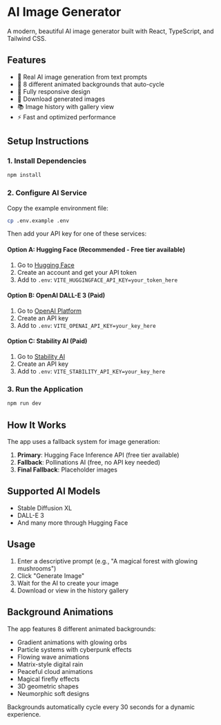 # AI Image Generator

A modern, beautiful AI image generator built with React, TypeScript, and Tailwind CSS.

## Features

- 🎨 Real AI image generation from text prompts
- 🌈 8 different animated backgrounds that auto-cycle
- 📱 Fully responsive design
- 💾 Download generated images
- 📚 Image history with gallery view
- ⚡ Fast and optimized performance

## Setup Instructions

### 1. Install Dependencies
```bash
npm install
```

### 2. Configure AI Service
Copy the example environment file:
```bash
cp .env.example .env
```

Then add your API key for one of these services:

#### Option A: Hugging Face (Recommended - Free tier available)
1. Go to [Hugging Face](https://huggingface.co/)
2. Create an account and get your API token
3. Add to `.env`: `VITE_HUGGINGFACE_API_KEY=your_token_here`

#### Option B: OpenAI DALL-E 3 (Paid)
1. Go to [OpenAI Platform](https://platform.openai.com/)
2. Create an API key
3. Add to `.env`: `VITE_OPENAI_API_KEY=your_key_here`

#### Option C: Stability AI (Paid)
1. Go to [Stability AI](https://platform.stability.ai/)
2. Create an API key
3. Add to `.env`: `VITE_STABILITY_API_KEY=your_key_here`

### 3. Run the Application
```bash
npm run dev
```

## How It Works

The app uses a fallback system for image generation:
1. **Primary**: Hugging Face Inference API (free tier available)
2. **Fallback**: Pollinations AI (free, no API key needed)
3. **Final Fallback**: Placeholder images

## Supported AI Models

- Stable Diffusion XL
- DALL-E 3
- And many more through Hugging Face

## Usage

1. Enter a descriptive prompt (e.g., "A magical forest with glowing mushrooms")
2. Click "Generate Image"
3. Wait for the AI to create your image
4. Download or view in the history gallery

## Background Animations

The app features 8 different animated backgrounds:
- Gradient animations with glowing orbs
- Particle systems with cyberpunk effects
- Flowing wave animations
- Matrix-style digital rain
- Peaceful cloud animations
- Magical firefly effects
- 3D geometric shapes
- Neumorphic soft designs

Backgrounds automatically cycle every 30 seconds for a dynamic experience.